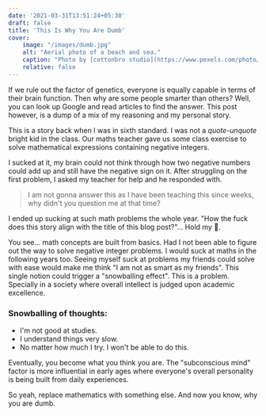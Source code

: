 ```yaml
---
date: '2021-03-31T13:51:24+05:30'
draft: false
title: 'This Is Why You Are Dumb'
cover:
    image: "/images/dumb.jpg"
    alt: "Aerial photo of a beach and sea."
    caption: "Photo by [cottonbro studio](https://www.pexels.com/photo/black-and-white-striped-textile-4888489/)"
    relative: false
---
```


If we rule out the factor of genetics, everyone is equally capable in terms of their brain function. Then why are some people smarter than others? Well, you can look up Google and read articles to find the answer. This post however, is a dump of a mix of my reasoning and my personal story.

This is a story back when I was in sixth standard. I was not a *quote-unquote* bright kid in the class. Our maths teacher gave us some class exercise to solve mathematical expressions containing negative integers.

I sucked at it, my brain could not think through how two negative numbers could add up and still have the negative sign on it. After struggling on the first problem, I asked my teacher for help and he responded with.

> I am not gonna answer this as I have been teaching this since weeks, why didn't you question me at that time?

I ended up sucking at such math problems the whole year. "How the fuck does this story align with the title of this blog post?"... Hold my 🍺.

You see... math concepts are built from basics. Had I not been able to figure out the way to solve negative integer problems. I would suck at maths in the following years too. Seeing myself suck at problems my friends could solve with ease would make me think "I am not as smart as my friends". This single notion could trigger a "snowballing effect". This is a problem. Specially in a society where overall intellect is judged upon academic excellence.

### Snowballing of thoughts:

- I'm not good at studies.
- I understand things very slow.
- No matter how much I try. I won't be able to do this.

Eventually, you become what you think you are. The "subconscious mind" factor is more influential in early ages where everyone's overall personality is being built from daily experiences.

So yeah, replace mathematics with something else. And now you know, why you are dumb.
